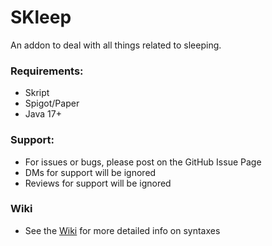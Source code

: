 # SKleep
An addon to deal with all things related to sleeping. 

### Requirements:
- Skript
- Spigot/Paper
- Java 17+

### Support:
- For issues or bugs, please post on the GitHub Issue Page
- DMs for support will be ignored
- Reviews for support will be ignored

### Wiki
- See the [Wiki](https://github.com/sleepyylol/SKleep/wiki/Wiki) for more detailed info on syntaxes
